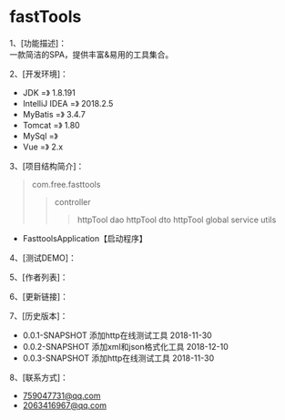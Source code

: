 # fastTools
1、[功能描述]：  
              一款简洁的SPA，提供丰富&amp;易用的工具集合。
              
2、[开发环境]：  
* JDK             =》 1.8.191  
* IntelliJ IDEA   =》 2018.2.5  
* MyBatis         =》 3.4.7  
* Tomcat          =》 1.80  
* MySql           =》   
* Vue             =》 2.x  
                 
3、[项目结构简介]：
>com.free.fasttools
>>controller
>>>httpTool
>>dao
>>>httpTool
>>dto
>>>httpTool
>>global
>>service
>>utils
* FasttoolsApplication【启动程序】

4、[测试DEMO]：  

5、[作者列表]：  

6、[更新链接]：  

7、[历史版本]：
* 0.0.1-SNAPSHOT  添加http在线测试工具      2018-11-30
* 0.0.2-SNAPSHOT  添加xml和json格式化工具   2018-12-10
* 0.0.3-SNAPSHOT  添加http在线测试工具   2018-11-30

8、[联系方式]：  
* 759047731@qq.com  
* 2063416967@qq.com  
            
   
         
             


